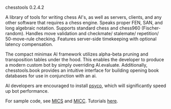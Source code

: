 chesstools 0.2.4.2

A library of tools for writing chess AI's, as well as servers, clients, and any other software that requires a chess engine. Speaks proper FEN, SAN, and long algebraic notation. Supports standard chess and chess960 (Fischer-random). Handles move validation and checkmate/ stalemate/ repetition/ 50-move-rule checking. Features server-side timekeeping with optional latency compensation.

The compact minimax AI framework utilizes alpha-beta pruning and transposition tables under the hood. This enables the developer to produce a modern custom bot by simply overriding AI.evaluate. Additionally, chesstools.book provides an intuitive interface for building opening book databases for use in conjunction with an ai.

AI developers are encouraged to install [psyco](http://psyco.sourceforge.net/), which will significantly speed up bot performance.

For sample code, see [MICS](https://github.com/bubbleboy14/micserver) and [MICC](https://github.com/bubbleboy14/micclient). Tutorials [here](http://mariobalibrera.com/mics).
